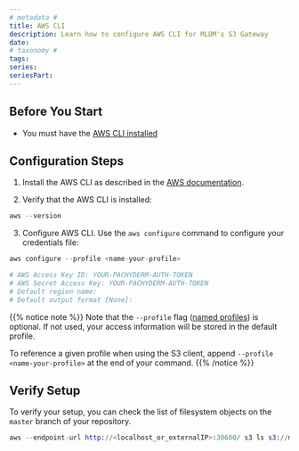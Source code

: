 ```yaml
---
# metadata # 
title: AWS CLI
description: Learn how to configure AWS CLI for MLDM's S3 Gateway
date: 
# taxonomy #
tags: 
series:
seriesPart:
--- 
```


## Before You Start
- You must have the [AWS CLI installed](https://docs.aws.amazon.com/cli/latest/userguide/getting-started-install.html)


## Configuration Steps


1. Install the AWS CLI as described
in the [AWS documentation](https://docs.aws.amazon.com/cli/latest/userguide/cli-chap-install.html).

2. Verify that the AWS CLI is installed:

```s
aws --version
```
3. Configure AWS CLI. Use the `aws configure` command to configure your credentials file:
```s
aws configure --profile <name-your-profile>

# AWS Access Key ID: YOUR-PACHYDERM-AUTH-TOKEN
# AWS Secret Access Key: YOUR-PACHYDERM-AUTH-TOKEN
# Default region name:
# Default output format [None]:
```

{{% notice note %}}
Note that the `--profile` flag ([named profiles](https://docs.aws.amazon.com/cli/latest/userguide/cli-configure-profiles.html)) is optional. If not used, your access information will be stored in the default profile. 

To reference a given profile when using the S3 client, append `--profile <name-your-profile>` at the end of your command.
{{% /notice %}}

##  Verify Setup
To verify your setup, you can check the list of filesystem objects on the `master` branch of your repository.

```s
aws --endpoint-url http://<localhost_or_externalIP>:30600/ s3 ls s3://master.<repo>.<project>
```
